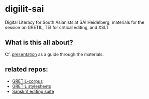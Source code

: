 # digilit-sai
Digital Literacy for South Asianists at SAI Heidelberg, materials for the session on GRETIL, TEI for critical editing, and XSLT

## What is this all about?
Cf. [presentation](presentation.html) as a guide through the materials.

## related repos:
- [GRETIL-corpus](https://github.com/radardenker/gretil-corpus-tei)
- [GRETIL stylesheets](https://github.com/radardenker/gretil-stylesheets)
- [Sanskrit editing suite](https://github.com/radardenker/sanskrit-editing-suite)